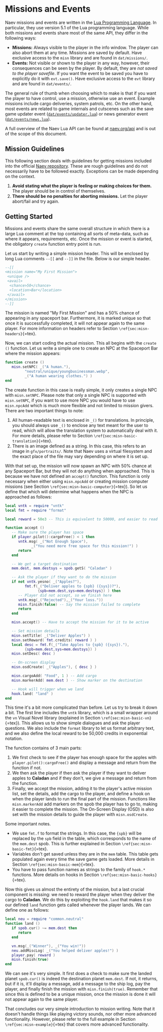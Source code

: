 # Missions and Events

Naev missions and events are written in the [Lua Programming Language](https://www.lua.org).
In particular, they use version 5.1 of the Lua programming language.
While both missions and events share most of the same API, they differ in the following ways:

* **Missions:** Always visible to the player in the info window. The player can also abort them at any time. Missions are saved by default. Have exclusive access to the `misn` library and are found in `dat/missions/`.
* **Events:** Not visible or shown to the player in any way, however, their consequences can be seen by the player. By default, they are *not saved to the player savefile*. If you want the event to be saved you have to explicitly do it with `evt.save()`. Have exclusive access to the `evt` library and are found in `dat/events/`.

The general rule of thumb when choosing which to make is that if you want the player to have control, use a mission, otherwise use an event.
Example missions include cargo deliveries, system patrols, etc.
On the other hand, most events are related to game internals and cutscenes such as the save game updater event ([`dat/events/updater.lua`](https://github.com/naev/naev/blob/main/dat/events/updater.lua)) or news generator event ([`dat/events/news.lua`](https://github.com/naev/naev/blob/main/dat/events/news.lua)).

A full overview of the Naev Lua API can be found at [naev.org/api](https://naev.org/api) and is out of the scope of this document.

## Mission Guidelines

This following section deals with guidelines for getting missions included into the official [Naev repository](https://github.com/naev/naev). These are rough guidelines and do not necessarily have to be followed exactly. Exceptions can be made depending on the context.

1. **Avoid stating what the player is feeling or making choices for them.** The player should be in control of themselves.
1. **There should be no penalties for aborting missions.** Let the player abort/fail and try again.

## Getting Started

Missions and events share the same overall structure in which there is a large Lua comment at the top containing all sorts of meta-data, such as where it appears, requirements, etc.
Once the mission or event is started, the obligatory `create` function entry point is run.

Let us start by writing a simple mission header. This will be enclosed by long Lua comments `--[[` and `--]]` in the file. Below is our simple header.

```lua
--[[
<mission name="My First Mission">
 <unique />
 <avail>
  <chance>50</chance>
  <location>Bar</location>
 </avail>
</mission>
--]]
```

The mission is named "My First Mission" and has a 50\% chance of appearing in any spaceport bar. Furthermore, it is marked unique so that once it is successfully completed, it will not appear again to the same player. For more information on headers refer to Section `\ref{sec:misn-headers}`{=tex}.

Now, we can start coding the actual mission. This all begins with the `create ()` function. Let us write a simple one to create an NPC at the Spaceport Bar where the mission appears:

```lua
function create ()
   misn.setNPC( _("A human."),
         "neutral/unique/youngbusinessman.webp",
         _("A human wearing clothes.") )
end
```

The create function in this case is really simple, it only creates a single NPC with `misn.setNPC`. Please note that only a single NPC is supported with `misn.setNPC`, if you want to use more NPC you would have to use `misn.npcAdd` which is much more flexible and not limited to mission givers. There are two important things to note:

1. All human-readable text is enclosed in `_()` for translations. In principle, you should always use `_()` to enclose any text meant for the user to read, which will allow the translation system to automatically deal with it. For more details, please refer to Section `\ref{sec:misn-basic-translation}`{=tex}.
1. There is an image defined as a string. In this case, this refers to an image in `gfx/portraits/`. Note that Naev uses a virtual filesystem and the exact place of the file may vary depending on where it is set up.

With that set up, the mission will now spawn an NPC with 50% chance at any Spaceport Bar, but they will not do anything when approached. This is because we have not defined an `accept()` function. This function is only necessary when either using `misn.npcAdd` or creating mission computer missions (see Section `\ref{sec:misn-basic-computer}`{=tex}). So let us define that which will determine what happens when the NPC is approached as follows:

```lua
local vntk = require "vntk"
local fmt = require "format"

local reward = 50e3 -- This is equivalent to 50000, and easier to read

function accept ()
   -- Make sure the player has space
   if player.pilot():cargoFree() < 1 then
      vntk.msg( _("Not Enough Space"),
            _("You need more free space for this mission!") )
      return
   end

   -- We get a target destination
   mem.dest, mem.destsys = spob.getS( "Caladan" )

   -- Ask the player if they want to do the mission
   if not vntk.yesno( _("Apples?"),
         fmt.f(_("Deliver apples to {spb} ({sys})?"),
               {spb=mem.dest,sys=mem.destsys}) ) then
      -- Player did not accept, so we finish here
      vntk.msg(_("Rejected"),_("Your loss."))
      misn.finish(false) -- Say the mission failed to complete
      return
   end

   misn.accept() -- Have to accept the mission for it to be active

   -- Set mission details
   misn.setTitle( _("Deliver Apples") )
   misn.setReward( fmt.credits( reward ) )
   local desc = fmt.f(_("Take Apples to {spb} ({sys})."),
         {spb=mem.dest,sys=mem.destsys}) )
   misn.setDesc( desc )

   -- On-screen display
   misn.osdCreate( _("Apples"), { desc } )

   misn.cargoAdd( "Food", 1 ) -- Add cargo
   misn.markerAdd( mem.dest ) -- Show marker on the destination

   -- Hook will trigger when we land
   hook.land( "land" )
end
```

This time it's a bit more complicated than before. Let us try to break it down a bit. The first line includes the `vntk` library, which is a small wrapper around the `vn` Visual Novel library (explained in Section `\ref{sec:misn-basic-vn}`{=tex}). This allows us to show simple dialogues and ask the player questions. We also include the `format` library to let us format arbitrary text, and we also define the local reward to be 50,000 credits in exponential notation.

The function contains of 3 main parts:

1. We first check to see if the player has enough space for the apples with `player.pilot():cargoFree()` and display a message and return from the function if not.
1. We then ask the player if then ask the player if they want to deliver apples to **Caladan** and if they don't, we give a message and return from the function.
1. Finally, we accept the mission, adding it to the player's active mission list, set the details, add the cargo to the player, and define a hook on when the player lands to run the final part of the mission. Functions like `misn.markerAdd` add markers on the spob the player has to go to, making it easier to complete the mission. The On-Screen Display (OSD) is also set with the mission details to guide the player with `misn.osdCreate`.

Some important notes.

* We use `fmt.f` to format the strings. In this case, the `{spb}` will be replaced by the `spb` field in the table, which corresponds to the name of the `mem.dest` spob. This is further explained in Section `\ref{sec:misn-basic-fmt}`{=tex}.
* Variables don't get saved unless they are in the `mem` table. This table gets populated again every time the save game gets loaded. More details in Section `\ref{sec:misn-basic-mem}`{=tex}.
* You have to pass function names as strings to the family of `hook.*` functions. More details on hooks in Section `\ref{sec:misn-basic-hooks}`{=tex}.

Now this gives us almost the entirety of the mission, but a last crucial component is missing: we need to reward the player when they deliver the cargo to **Caladan**. We do this by exploiting the `hook.land` that makes it so our defined `land` function gets called whenever the player lands. We can define one as follows:

```lua
local neu = require "common.neutral"
function land ()
   if spob.cur() ~= mem.dest then
      return
   end

   vn.msg(_("Winner"), _("You win!"))
   neu.addMiscLog( _("You helped deliver apples!") )
   player.pay( reward )
   misn.finish(true)
end
```

We can see it's very simple. It first does a check to make sure the landed planet `spob.cur()` is indeed the destination planet `mem.dest`. If not, it returns, but if it is, it'll display a message, add a message to the ship log, pay the player, and finally finish the mission with `misn.finish(true)`. Remember that since this is defined to be a unique mission, once the mission is done it will not appear again to the same player.

That concludes our very simple introduction to mission writing. Note that it doesn't handle things like playing victory sounds, nor other more advanced functionality. However, please refer to the full example in Section `\ref{sec:misn-example}`{=tex} that covers more advanced functionality.
